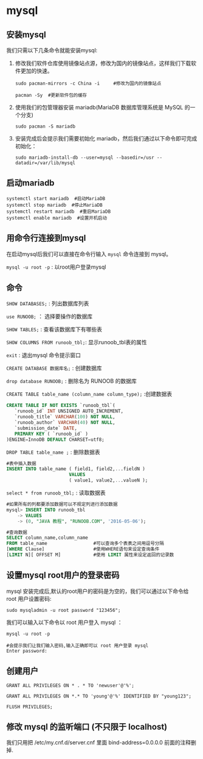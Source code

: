 # mysql

## 安装mysql

我们只需以下几条命令就能安装mysql:

1. 修改我们软件仓库使用镜像站点源，修改为国内的镜像站点，这样我们下载软件更加的快速。

    ```test
    sudo pacman-mirrors -c China -i     #修改为国内的镜像站点

    pacman -Sy  #更新软件包的缓存
    ```

2. 使用我们的包管理器安装 mariadb(MariaDB 数据库管理系统是 MySQL 的一个分支)

    `sudo pacman -S mariadb`

3. 安装完成后会提示我们需要初始化 mariadb，然后我们通过以下命令即可完成初始化：

    `sudo mariadb-install-db --user=mysql --basedir=/usr --datadir=/var/lib/mysql`

## 启动mariadb

```test
systemctl start mariadb  #启动MariaDB
systemctl stop mariadb  #停止MariaDB
systemctl restart mariadb  #重启MariaDB
systemctl enable mariadb  #设置开机启动
```

## 用命令行连接到mysql

在启动mysql后我们可以直接在命令行输入 `mysql` 命令连接到 mysql。

`mysql -u root -p` : 以root用户登录mysql

## 命令

`SHOW DATABASES;` : 列出数据库列表

`use RUNOOB;` ： 选择要操作的数据库

`SHOW TABLES;` : 查看该数据库下有哪些表

`SHOW COLUMNS FROM runoob_tbl;`:  显示runoob_tbl表的属性

`exit` : 退出mysql 命令提示窗口

`CREATE DATABASE 数据库名;` : 创建数据库

`drop database RUNOOB;` : 删除名为 RUNOOB 的数据库

`CREATE TABLE table_name (column_name column_type);` :创建数据表

```sql
CREATE TABLE IF NOT EXISTS `runoob_tbl`(
   `runoob_id` INT UNSIGNED AUTO_INCREMENT,
   `runoob_title` VARCHAR(100) NOT NULL,
   `runoob_author` VARCHAR(40) NOT NULL,
   `submission_date` DATE,
   PRIMARY KEY ( `runoob_id` )
)ENGINE=InnoDB DEFAULT CHARSET=utf8;
```

`DROP TABLE table_name ;` : 删除数据表

```sql
#表中插入数据
INSERT INTO table_name ( field1, field2,...fieldN )
                       VALUES
                       ( value1, value2,...valueN );
```

`select * from runoob_tbl;` : 读取数据表

```sql
#如果所有的列都要添加数据可以不规定列进行添加数据
mysql> INSERT INTO runoob_tbl
    -> VALUES
    -> (0, "JAVA 教程", "RUNOOB.COM", '2016-05-06');
```

```sql
#查询数据
SELECT column_name,column_name  
FROM table_name                 #可以查询多个表表之间用逗号分隔
[WHERE Clause]                  #使用WHERE语句来设定查询条件
[LIMIT N][ OFFSET M]            #使用 LIMIT 属性来设定返回的记录数
```

## 设置mysql root用户的登录密码

mysql 安装完成后,默认的root用户的密码是为空的，我们可以通过以下命令给 root 用户设置密码:

`sudo mysqladmin -u root password "123456";`

我们可以输入以下命令以 root 用户登入 mysql ：

```test
mysql -u root -p

#会提示我们让我们输入密码,输入正确即可以 root 用户登录 mysql
Enter password: 
```

## 创建用户

```test
GRANT ALL PRIVILEGES ON * . * TO 'newuser'@'%';

GRANT ALL PRIVILEGES ON *.* TO 'young'@'%' IDENTIFIED BY "young123";

FLUSH PRIVILEGES;
```

## 修改 mysql 的监听端口 (不只限于 localhost)

我们只用把 /etc/my.cnf.d/server.cnf 里面 bind-address=0.0.0.0 前面的注释删掉.
